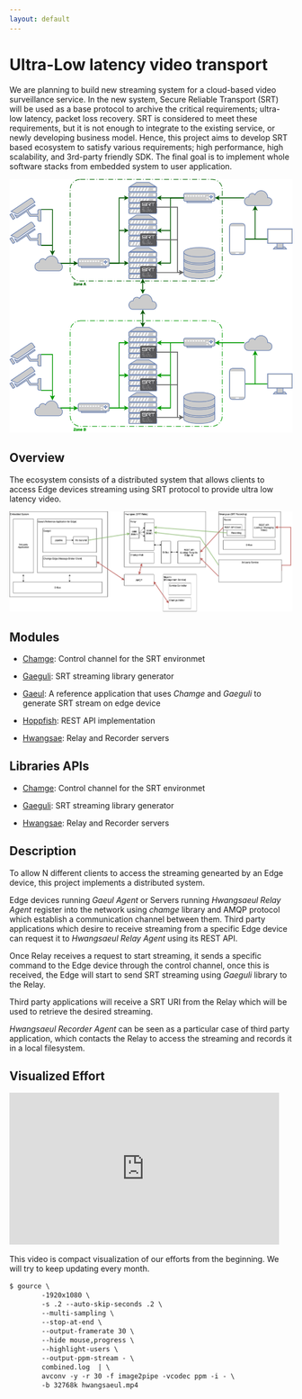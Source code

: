```yaml
---
layout: default
---
```


# Ultra-Low latency video transport 

We are planning to build new streaming system for a cloud-based video surveillance service.
In the new system, Secure Reliable Transport (SRT) will be used as a base protocol to archive
the critical requirements; ultra-low latency, packet loss recovery. 
SRT is considered to meet these requirements, but it is not enough to integrate to the existing service,
or newly developing business model. Hence, this project aims to develop SRT based ecosystem to satisfy 
various requirements; high performance, high scalability, and 3rd-party friendly SDK.
The final goal is to implement whole software stacks from embedded system to user application.

![SRT Ecosystem concept](./assets/img/SRT-concept.png)

## Overview
The ecosystem consists of a distributed system that allows clients to access Edge devices streaming using SRT protocol to provide ultra low latency video.

![SRT System Overview](./assets/img/h8l-system-overview.png)

## Modules
*   [Chamge](https://github.com/hwangsaeul/chamge/blob/master/README.md): Control channel for the SRT environmet

*   [Gaeguli](https://github.com/hwangsaeul/gaeguli/blob/master/README.md): SRT streaming library generator

*   [Gaeul](https://github.com/hwangsaeul/gaeul/blob/master/README.md): A reference application that uses *Chamge* and *Gaeguli* to generate SRT stream on edge device

*   [Hoppfish](https://github.com/hwangsaeul/hoppfish/blob/master/README.md): REST API implementation

*   [Hwangsae](https://github.com/hwangsaeul/hwangsae/blob/master/README.md): Relay and Recorder servers

## Libraries APIs
*   [Chamge](doc/chamge/index.html): Control channel for the SRT environmet

*   [Gaeguli](doc/gaeguli/index.html): SRT streaming library generator

*   [Hwangsae](doc/hwangsae/index.html): Relay and Recorder servers

## Description
To allow N different clients to access the streaming genearted by an Edge device, this project implements a distributed system.

Edge devices running *Gaeul Agent* or Servers running *Hwangsaeul Relay Agent* register into the network using *chamge* library and AMQP protocol which establish a communication channel between them. Third party applications which desire to receive streaming from a specific Edge device can request it to *Hwangsaeul Relay Agent* using its REST API.

Once Relay receives a request to start streaming, it sends a specific command to the Edge device through the control channel, once this is received, the Edge will start to send SRT streaming using *Gaeguli* library to the Relay.

Third party applications will receive a SRT URI from the Relay which will be used to retrieve the desired streaming.

*Hwangsaeul Recorder Agent* can be seen as a particular case of third party application, which contacts the Relay to access the streaming and records it in a local filesystem.
## Visualized Effort

<iframe width="480" height="270" src="https://www.youtube.com/embed/ibRuFMJGffQ?controls=0" frameborder="0" allow="accelerometer; autoplay; encrypted-media; gyroscope; picture-in-picture" allowfullscreen></iframe>

This video is compact visualization of our efforts from the beginning. We will try to keep updating every month.

```
$ gource \
        -1920x1080 \
        -s .2 --auto-skip-seconds .2 \
        --multi-sampling \
        --stop-at-end \
        --output-framerate 30 \
        --hide mouse,progress \
        --highlight-users \
        --output-ppm-stream - \
        combined.log  | \
        avconv -y -r 30 -f image2pipe -vcodec ppm -i - \
        -b 32768k hwangsaeul.mp4 
```
